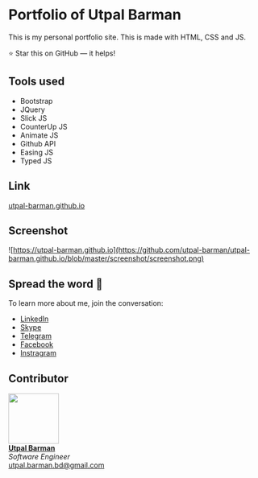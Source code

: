 # Portfolio of Utpal Barman

This is my personal portfolio site. This is made with HTML, CSS and JS.

⭐ Star this on GitHub — it helps!

## Tools used

- Bootstrap
- JQuery
- Slick JS
- CounterUp JS
- Animate JS
- Github API
- Easing JS
- Typed JS

## Link

[utpal-barman.github.io](https://utpal-barman.github.io)

## Screenshot

![https://utpal-barman.github.io](https://github.com/utpal-barman/utpal-barman.github.io/blob/master/screenshot/screenshot.png)


## Spread the word :hatched_chick:

To learn more about me, join the conversation:
- [LinkedIn](https://www.linkedin.com/in/utpal-barman/) 
- [Skype](https://join.skype.com/invite/YKZe1ad0yuyK)
- [Telegram](https://t.me/utpal_barman)
- [Facebook](https://www.facebook.com/utpal777)
- [Instragram](https://www.instagram.com/utpal_barman_/)

## Contributor


<!-- prettier-ignore-start -->
<!-- markdownlint-disable -->
<a href="https://www.linkedin.com/in/utpal-barman/"><img src="https://github.com/utpal-barman/ushop/raw/master/utpal-barman.png" width="100px;" alt=""/>
<br />
<b>Utpal Barman</b></a>
<br/>
<i>Software Engineer</i>
<br/>
<a href="mailto:utpal.barman.bd@gmail.com">utpal.barman.bd@gmail.com</a>


<!-- markdownlint-enable -->
<!-- prettier-ignore-end -->

